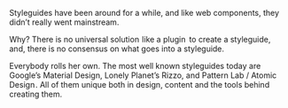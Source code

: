 Styleguides have been around for a while, and like web components, they didn’t really went mainstream.

Why? There is no universal solution  like a plugin   to create a styleguide, and, there is no consensus on what goes into a styleguide.

Everybody rolls her own.
The most well known styleguides today are Google’s Material Design, Lonely Planet’s Rizzo, and Pattern Lab / Atomic Design .
All of them unique both in design, content and the tools behind creating them.
